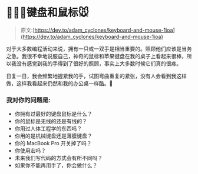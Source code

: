 # 🔑🏄‍♀️键盘和鼠标🐭

> 原文:[https://dev.to/adam_cyclones/keyboard-and-mouse-1ioa](https://dev.to/adam_cyclones/keyboard-and-mouse-1ioa)

对于大多数编程活动来说，拥有一只或一双手是相当重要的。照顾他们应该是当务之急。我很不幸地说服自己，神奇的鼠标和苹果键盘在我的桌子上看起来很棒，所以我没有感觉到我的手得到了很好的照顾，事实上大多数时候它们真的很疼。

日复一日，我会频繁地握紧我的手，试图弯曲重复的紧张，没有人会看到我这样做，这样我看起来仍然和我的办公桌一样酷。🤫

### [](#my-questions-to-you-are)我对你的问题是:

*   你拥有过最好的键盘鼠标是什么？
*   你的鼠标是无线的还是有线的？
*   你用过人体工程学的东西吗？
*   你用的是机械键盘还是薄膜键盘？
*   你的 MacBook Pro 开关掉了吗？
*   你使用宏吗？
*   未来我们写代码的方式会有所不同吗？
*   如果你不能再用手了，你会做什么？